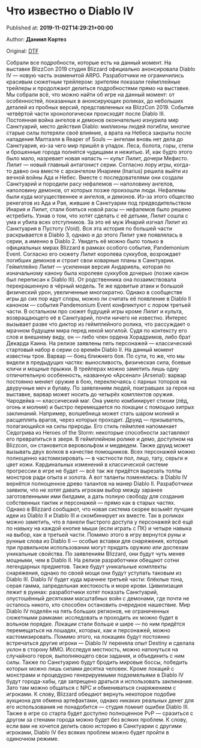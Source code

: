 
# Что известно о Diablo IV

Published at: **2019-11-02T14:29:21+00:00**

Author: **Даниил Кортез**

Original: [DTF](https://dtf.ru/games/79111-chto-izvestno-o-diablo-iv)

Собрали все подробности, которые есть на данный момент.
На выставке BlizzCon 2019 студия Blizzard официально анонсировала Diablo IV — новую часть знаменитой ARPG. Разработчики не ограничились красивым сюжетным трейлером: зрителям показали геймплейные трейлеры и продолжают делиться подробностями прямо на выставке.
Мы собрали всё, что можно найти об игре на данный момент: от особенностей, показанных в анонсирующих роликах, до небольших деталей из пробных версий, представленных на BlizzCon 2019.
События четвёртой части хронологически происходят после Diablo III. Постоянная война ангелов и демонов окончательно изнурила мир Санктуарий, место действия Diablo: миллионы людей погибли, многие старые силы потеряли своё влияние, а врата на Небеса закрыты после нападения Малтаэля в Reaper of Souls — ангелам вновь нет дела до Санктуария, из-за чего мир пришёл в упадок.
Леса, болота, горы, степи и брошенные города полнятся чудищами и нежитью. И, как будто этого было мало, назревает новая напасть — культ Лилит, дочери Мефисто.
Лилит — новый главный антагонист серии. Согласно лору игры, когда-то давно она вместе с архангелом Инарием (Inarius) решила выйти из вечной войны Ада и Небес. Вместе с последователями они создали Санктуарий и породили расу нефалемов — наполовину ангелов, наполовину демонов, от которых позже произошли люди.
Нефалемы были куда могущественнее и ангелов, и демонов. Из-за этого общество ренегатов из Ада и Рая, жившие в Санктуарии под предводительством Инария и Лилит, стали бояться новой расы — нефалемов было решено истребить. Узнав о том, что хотят сделать с её детьми, Лилит сошла с ума и убила всех отступников. За это её муж Инарий изгнал Лилит из Санктуария в Пустоту (Void).
Вся эта история по большей части раскрывается в Diablo 3, однако и до этого Лилит уже появлялась в серии, а именно в Diablo 2. Увидеть её можно было только в официальных мирах Blizzard в рамках особого события, Pandemonium Event. Согласно его сюжету Лилит королева суккубов, возрождает погибших демонов и строит свои коварные планы в Санктуарии.
Геймплейно Лилит — усиленная версия Андариель, которая по изначальному канону была королеве суккубов дочерью (позже канон был переписан к Diablo III). От родственника она позаимствовала перекрашенную в чёрный модель. Те же ядовитые атаки и большой физический урон, увеличенные многократно.
Однако в сообществе игры до сих пор идут споры, можно ли считать её появление в Diablo II каноном — события Pandemonium Event конфликтуют с лором третьей части.
В остальном про сюжет будущей игры кроме Лилит и культа, возвращающего её в Санктуарий, почти ничего не известно. Интерес вызывает разве что диктор из геймплейного ролика, что рассуждает о мрачном будущем мира перед некой могилой. Судя по контексту его слов и внешнему виду, он — либо член ордена Хорадримов, либо брат Декарда Каина.
На релизе заявлены пять персонажей — классический стартовый набор в серии со времён Diablo II. На данный момент известны трое.
Варвар — боец ближнего боя. По сути, то же, что мы видели в предыдущих частях: выносливость, физическая сила, боевые кличи и мощные прыжки. В трейлерах можно заметить лишь одну отличительную особенность, названную «Арсенал» (Arsenal): варвар постоянно меняет оружие в бою, переключаясь с парных топоров на двуручные меч и булаву. По заявлениям людей, поигравших за героя на выставке, варвар может носить до четырёх комплектов оружия.
Чародейка — классический маг. Она умело комбинирует стихии (лёд, огонь и молния) и быстро перемещается по локации с помощью хитрых заклинаний. Например, волшебница может стать шаром молний и расщеплять врагов, через которых проходит.
Друид — призыватель, полагающийся на силы природы. Его стиль геймплея напоминает Седогрива из Heroes of the Storm: некоторые способности заставляют его превратиться в зверя. В геймплейном ролике и демо, доступном на Blizzcon, он становится веровольфом и медведем. Также друид может вызывать двух волков в качестве помощников.
Всех персонажей можно полноценно кастомизировать — в частности пол, лицо, тату, серьги и цвет кожи.
Кардинальных изменений в классической системе прогрессии в игре не будет — всё так же придётся вырезать толпы монстров ради опыта и золота. А вот таланты поменялись: в Diablo IV вернётся полноценное древо талантов на манер Diablo II. Разработчики заявили, что не хотят давать игрокам выбор между заранее заготовленными ими билдами, а дать полную свободу для создания собственных тактик и персонажей — прямо как в старых частях.
Однако в Blizzard сообщают, что новая система скорее возьмёт лучшие идеи из Diablo II и Diablo III и скомбинирует их вместе. Так в роликах можно заметить, что в панели быстрого доступа у персонажей всё ещё по навыку на каждой кнопке мыши (если играть с ПК) и четыре навыка на выбор, как в третьей части.
Помимо этого в игру вернутся руны и рунные слова из Diablo II — особые вставки для снаряжения, которые при правильном использовании могут придать оружию или доспехам уникальные свойства. По заявлениям Blizzard, они будут чуть менее мощными, чем в Diablo II.
На релизе разработчики обещают сотни легендарных предметов. Также будут уникальные комплекты снаряжения, однако по своей мощи они будут уступать таковым из Diablo III.
Diablo IV будет куда мрачнее третьей части: блёклые тона, серая гамма, запредельная жестокость и море крови. Цивилизация лежит в руинах: разработчики хотят показать Санктуарий, опустошённый десятками масштабных войн с демонами, где почти не осталось никого, кто способен остановить очередное нашествие.
Мир Diablo IV поделён на пять больших регионов, не ограниченных сюжетными рамками: исследовать и проходить их можно будет в вольном порядке. Локации стали больше и шире — по ним придётся перемещаться на лошадях, которых, как и персонажей, можно кастомизировать.
Помимо этого, на локациях будут постоянно встречаться другие игроки — Diablo IV переняла опыт Destiny и сделала уклон в сторону ММО. Исследуя местность, можно наткнуться на случайного героя, выполняющего свои задания, и объединить с ним силы. Также по Санктуарию будут бродить мировые боссы, победить которых можно лишь силами десятка человек.
Кроме локаций с монстрами и процедурно генерируемыми подземельями в Diablo IV будут города-хабы, где запрещено драться и использовать заклинания. Зато там можно общаться с NPC и обмениваться снаряжением с игроками. К слову, Blizzard обещают вернуть некоторое подобие аукциона для обмена артефактами, однако никаких реальных денег для его использования не понадобится — студия помнит ошибки Diablo III.
Также в игре со старта будет доступно полноценное PvP — сразиться с другом за стенами города можно будет без всяких проблем. К слову, если вам не хочется делить свою историю в Санктуарии с другими игроками, Diablo IV без всяких проблем можно будет пройти в одиночном режиме.
